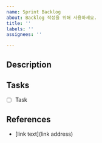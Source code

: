```yaml
---
name: Sprint Backlog
about: Backlog 작성을 위해 사용하세요.
title: ''
labels: ''
assignees: ''

---
```


## Description

## Tasks

- [ ] Task

## References

- [link text](link address)
